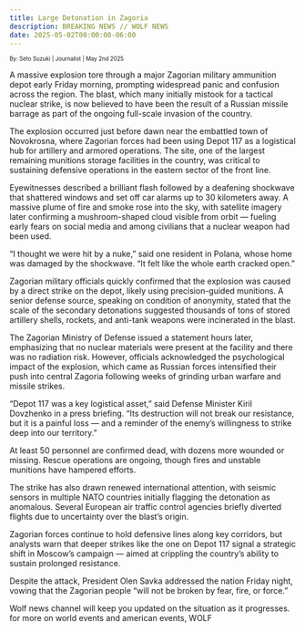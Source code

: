 ```yaml
---
title: Large Detonation in Zagoria
description: BREAKING NEWS // WOLF NEWS
date: 2025-05-02T00:00:00-06:00
---
```


<sub>
    <sup>By: Seto Suzuki | Journalist | May 2nd 2025 <sup>
</sub>

A massive explosion tore through a major Zagorian military ammunition depot early Friday morning, prompting widespread panic and confusion across the region. The blast, which many initially mistook for a tactical nuclear strike, is now believed to have been the result of a Russian missile barrage as part of the ongoing full-scale invasion of the country.

The explosion occurred just before dawn near the embattled town of Novokrosna, where Zagorian forces had been using Depot 117 as a logistical hub for artillery and armored operations. The site, one of the largest remaining munitions storage facilities in the country, was critical to sustaining defensive operations in the eastern sector of the front line.

Eyewitnesses described a brilliant flash followed by a deafening shockwave that shattered windows and set off car alarms up to 30 kilometers away. A massive plume of fire and smoke rose into the sky, with satellite imagery later confirming a mushroom-shaped cloud visible from orbit — fueling early fears on social media and among civilians that a nuclear weapon had been used.

“I thought we were hit by a nuke,” said one resident in Polana, whose home was damaged by the shockwave. “It felt like the whole earth cracked open.”

Zagorian military officials quickly confirmed that the explosion was caused by a direct strike on the depot, likely using precision-guided munitions. A senior defense source, speaking on condition of anonymity, stated that the scale of the secondary detonations suggested thousands of tons of stored artillery shells, rockets, and anti-tank weapons were incinerated in the blast.

The Zagorian Ministry of Defense issued a statement hours later, emphasizing that no nuclear materials were present at the facility and there was no radiation risk. However, officials acknowledged the psychological impact of the explosion, which came as Russian forces intensified their push into central Zagoria following weeks of grinding urban warfare and missile strikes.

“Depot 117 was a key logistical asset,” said Defense Minister Kiril Dovzhenko in a press briefing. “Its destruction will not break our resistance, but it is a painful loss — and a reminder of the enemy’s willingness to strike deep into our territory.”

At least 50 personnel are confirmed dead, with dozens more wounded or missing. Rescue operations are ongoing, though fires and unstable munitions have hampered efforts.

The strike has also drawn renewed international attention, with seismic sensors in multiple NATO countries initially flagging the detonation as anomalous. Several European air traffic control agencies briefly diverted flights due to uncertainty over the blast’s origin.

Zagorian forces continue to hold defensive lines along key corridors, but analysts warn that deeper strikes like the one on Depot 117 signal a strategic shift in Moscow’s campaign — aimed at crippling the country’s ability to sustain prolonged resistance.

Despite the attack, President Olen Savka addressed the nation Friday night, vowing that the Zagorian people “will not be broken by fear, fire, or force.”

Wolf news channel will keep you updated on the situation as it progresses. for more on world events and american events, WOLF

